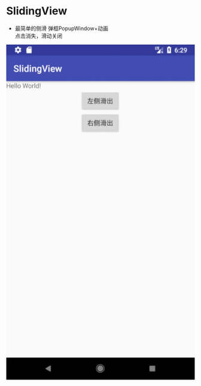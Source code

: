 # SlidingView 
* 最简单的侧滑  弹框PopupWindow+动画<br/>
点击消失，滑动关闭

![image](https://github.com/kangkangding/SlidingView/blob/master/screen/AndroidEmulator2.gif)



